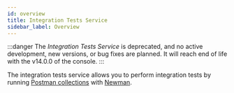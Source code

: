```yaml
---
id: overview
title: Integration Tests Service
sidebar_label: Overview
---
```


<!--
WARNING: this file was automatically generated by Mia-Platform Doc Aggregator.
DO NOT MODIFY IT BY HAND.
Instead, modify the source file and run the aggregator to regenerate this file.
-->

:::danger
The _Integration Tests Service_ is deprecated, and no active development, new versions, or bug fixes are planned. It will reach end of life with the v14.0.0 of the console.
:::

The integration tests service allows you to perform integration tests by running [Postman collections][postman-collections] with [Newman][nemwan].

[nemwan]: https://github.com/postmanlabs/newman
[postman-collections]: https://www.postman.com/collection/

